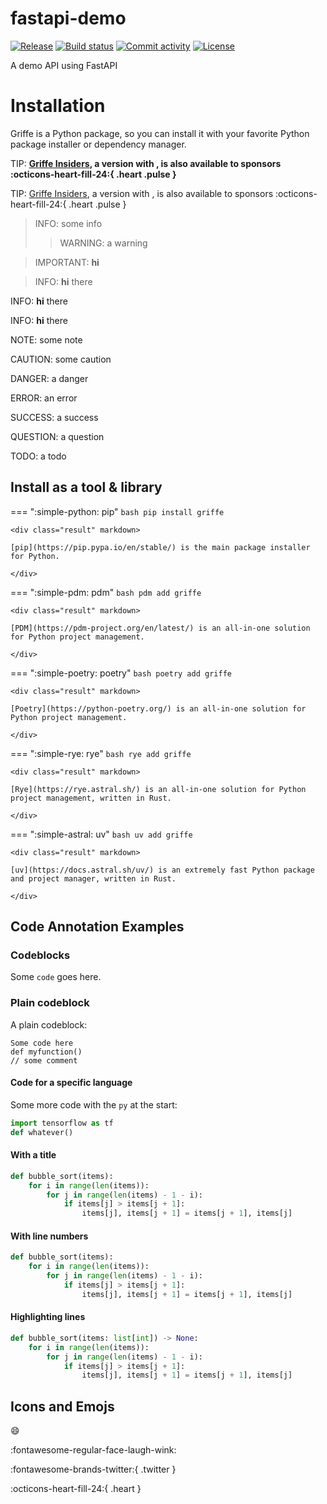 # fastapi-demo

[![Release](https://img.shields.io/github/v/release/bassemkaroui/fastapi-demo)](https://img.shields.io/github/v/release/bassemkaroui/fastapi-demo)
[![Build status](https://img.shields.io/github/actions/workflow/status/bassemkaroui/fastapi-demo/main.yml?branch=main)](https://github.com/bassemkaroui/fastapi-demo/actions/workflows/main.yml?query=branch%3Amain)
[![Commit activity](https://img.shields.io/github/commit-activity/m/bassemkaroui/fastapi-demo)](https://img.shields.io/github/commit-activity/m/bassemkaroui/fastapi-demo)
[![License](https://img.shields.io/github/license/bassemkaroui/fastapi-demo)](https://img.shields.io/github/license/bassemkaroui/fastapi-demo)

A demo API using FastAPI

# Installation

Griffe is a Python package, so you can install it with your favorite Python package installer or dependency manager.

TIP: **[Griffe Insiders](modules.md), a version with , is also available to sponsors :octicons-heart-fill-24:{ .heart .pulse }**


TIP: [Griffe Insiders](modules.md), a version with , is also available to sponsors :octicons-heart-fill-24:{ .heart .pulse }

> INFO: some info
>
> > WARNING: a warning

> IMPORTANT:
> **hi**

> INFO:
> **hi** there

INFO:
**hi** there

INFO: **hi** there

NOTE: some note

CAUTION: some caution

DANGER: a danger

ERROR: an error

SUCCESS: a success

QUESTION: a question

TODO: a todo

## Install as a tool & library

=== ":simple-python: pip"
    ```bash
    pip install griffe
    ```

    <div class="result" markdown>

    [pip](https://pip.pypa.io/en/stable/) is the main package installer for Python.

    </div>

=== ":simple-pdm: pdm"
    ```bash
    pdm add griffe
    ```

    <div class="result" markdown>

    [PDM](https://pdm-project.org/en/latest/) is an all-in-one solution for Python project management.

    </div>

=== ":simple-poetry: poetry"
    ```bash
    poetry add griffe
    ```

    <div class="result" markdown>

    [Poetry](https://python-poetry.org/) is an all-in-one solution for Python project management.

    </div>

=== ":simple-rye: rye"
    ```bash
    rye add griffe
    ```

    <div class="result" markdown>

    [Rye](https://rye.astral.sh/) is an all-in-one solution for Python project management, written in Rust.

    </div>

=== ":simple-astral: uv"
    ```bash
    uv add griffe
    ```

    <div class="result" markdown>

    [uv](https://docs.astral.sh/uv/) is an extremely fast Python package and project manager, written in Rust.

    </div>
## Code Annotation Examples

### Codeblocks

Some `code` goes here.

### Plain codeblock

A plain codeblock:

```
Some code here
def myfunction()
// some comment
```

#### Code for a specific language

Some more code with the `py` at the start:

``` py
import tensorflow as tf
def whatever()
```

#### With a title

``` py title="bubble_sort.py"
def bubble_sort(items):
    for i in range(len(items)):
        for j in range(len(items) - 1 - i):
            if items[j] > items[j + 1]:
                items[j], items[j + 1] = items[j + 1], items[j]
```

#### With line numbers

``` py linenums="1"
def bubble_sort(items):
    for i in range(len(items)):
        for j in range(len(items) - 1 - i):
            if items[j] > items[j + 1]:
                items[j], items[j + 1] = items[j + 1], items[j]
```

#### Highlighting lines

``` py hl_lines="2 3"
def bubble_sort(items: list[int]) -> None:
    for i in range(len(items)):
        for j in range(len(items) - 1 - i):
            if items[j] > items[j + 1]:
                items[j], items[j + 1] = items[j + 1], items[j]
```

## Icons and Emojs

:smile:

:fontawesome-regular-face-laugh-wink:

:fontawesome-brands-twitter:{ .twitter }

:octicons-heart-fill-24:{ .heart }
